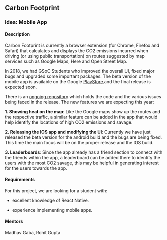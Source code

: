 ## Carbon Footprint

### Idea: Mobile App

#### Description

Carbon Footprint is currently a browser extension (for Chrome, Firefox and Safari) that calculates and displays the CO2 emissions incurred when driving (or using public transportation) on routes suggested by map services such as Google Maps, Here and Open Street Map. 

In 2018, we had GSoC Students who improved the overall UI, fixed major bugs and upgraded some important packages. The beta version of the mobile app is available on the Google [PlayStore ](https://play.google.com/store/apps/details?id=com.carbonfootprint[](url))and the final release is expected soon.

There is an [ongoing repository](https://gitlab.com/aossie/CarbonFootprint-Mobile/) which holds the code and the various issues being faced in the release. The new features we are expecting this year:

**1. Showing heat on the map**: Like the Google maps show up the routes and the respective
traffic, a similar feature can be added in the app that would help identify the locations of
high CO2 emissions and savage.

**2. Releasing the IOS app and modifying the UI**: Currently we have just released the beta
version for the android build and the bugs are being fixed. This time the main focus will
be on the proper release and the IOS build.

**3. Leaderboards**: Since the app already has a friend section to connect with the friends
within the app, a leaderboard can be added there to identify the users with the most CO2
savage, this may be helpful in generating interest for the users towards the app.

#### Requirements

For this project, we are looking for a student with:

- excellent knowledge of React Native.

- experience implementing mobile apps.


#### Mentors

Madhav Gaba, Rohit Gupta